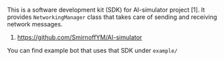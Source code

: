 This is a software development kit (SDK) for AI-simulator project [1]. It
provides `NetworkingManager` class that takes care of sending and receiving
network messages.

  1. https://github.com/SmirnoffYM/AI-simulator

You can find example bot that uses that SDK under `example/`
